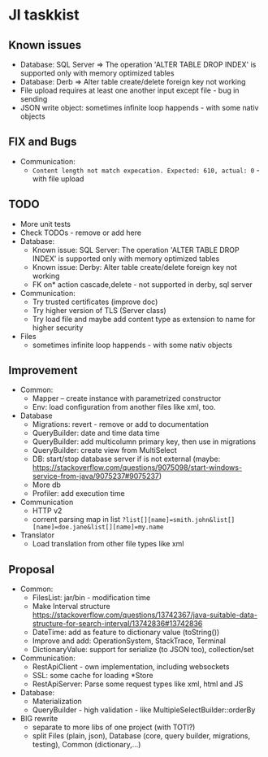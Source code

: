# JI taskkist

## Known issues

* Database: SQL Server => The operation 'ALTER TABLE DROP INDEX' is supported only with memory optimized tables
* Database: Derb => Alter table create/delete foreign key not working
* File upload requires at least one another input except file - bug in sending
* JSON write object: sometimes infinite loop happends - with some nativ objects

## FIX and Bugs

* Communication:
	* `Content length not match expecation. Expected: 610, actual: 0` - with file upload

## TODO

* More unit tests
* Check TODOs - remove or add here
* Database:
    * Known issue: SQL Server: The operation 'ALTER TABLE DROP INDEX' is supported only with memory optimized tables
    * Known issue: Derby: Alter table create/delete foreign key not working
    * FK on* action cascade,delete - not supported in derby, sql server
* Communication:
    * Try trusted certificates (improve doc)
    * Try higher version of TLS (Server class)
    * Try load file and maybe add content type as extension to name for higher security
* Files
    * sometimes infinite loop happends - with some nativ objects

## Improvement

* Common:
     * Mapper – create instance with parametrized constructor
	* Env: load configuration from another files like xml, too.
* Database
	* Migrations: revert - remove or add to documentation
	* QueryBuilder: date and time data time
	* QueryBuilder: add multicolumn primary key, then use in migrations
	* QueryBuilder: create view from MultiSelect
	* DB: start/stop database server if is not external (maybe: https://stackoverflow.com/questions/9075098/start-windows-service-from-java/9075237#9075237)
	* More db
	* Profiler: add execution time
* Communication
    * HTTP v2
    * corrent parsing map in list `?list[][name]=smith.john&list[][name]=doe.jane&list[][name]=my.name`
* Translator
	* Load translation from other file types like xml

## Proposal

* Common:
    * FilesList: jar/bin - modification time
    * Make Interval structure https://stackoverflow.com/questions/13742367/java-suitable-data-structure-for-search-interval/13742836#13742836
    * DateTime: add as feature to dictionary value (toString())
    * Improve and add: OperationSystem, StackTrace, Terminal
    * DictionaryValue: support for serialize (to JSON too), collection/set
* Communication:
    * RestApiClient - own implementation, including websockets
    * SSL: some cache for loading *Store
    * RestApiServer: Parse some request types like xml, html and JS
* Database:
   * Materialization
   * QueryBuilder - high validation - like MultipleSelectBuilder::orderBy
* BIG rewrite
   * separate to more libs of one project (with TOTI?)
   * split Files (plain, json), Database (core, query builder, migrations, testing), Common (dictionary,...)
